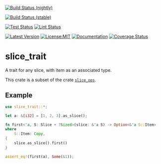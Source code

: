 [![Build Status (nightly)](https://github.com/sigurd4/slice_trait/workflows/Build-nightly/badge.svg)](https://github.com/sigurd4/slice_trait/actions/workflows/build-nightly.yml)
<!--[![Build Status (nightly, all features)](https://github.com/sigurd4/slice_trait/workflows/Build-nightly-all-features/badge.svg)](https://github.com/sigurd4/slice_trait/actions/workflows/build-nightly-all-features.yml)-->

[![Build Status (stable)](https://github.com/sigurd4/slice_trait/workflows/Build-stable/badge.svg)](https://github.com/sigurd4/slice_trait/actions/workflows/build-stable.yml)
<!--[![Build Status (stable, all features)](https://github.com/sigurd4/slice_trait/workflows/Build-stable-all-features/badge.svg)](https://github.com/sigurd4/slice_trait/actions/workflows/build-stable-all-features.yml)-->

[![Test Status](https://github.com/sigurd4/slice_trait/workflows/Test/badge.svg)](https://github.com/sigurd4/slice_trait/actions/workflows/test.yml)
[![Lint Status](https://github.com/sigurd4/slice_trait/workflows/Lint/badge.svg)](https://github.com/sigurd4/slice_trait/actions/workflows/lint.yml)

[![Latest Version](https://img.shields.io/crates/v/slice_trait.svg)](https://crates.io/crates/slice_trait)
[![License:MIT](https://img.shields.io/badge/License-MIT-yellow.svg)](https://opensource.org/licenses/MIT)
[![Documentation](https://img.shields.io/docsrs/slice_trait)](https://docs.rs/slice_trait)
[![Coverage Status](https://img.shields.io/codecov/c/github/sigurd4/slice_trait)](https://app.codecov.io/github/sigurd4/slice_trait)

# slice_trait

A trait for any slice, with item as an associated type.

This crate is a subset of the crate [`slice_ops`](https://crates.io/crates/slice_ops).

## Example

```rust
use slice_trait::*;

let a: &[i32] = [1, 2, 3].as_slice();

fn first<'a, S: Slice + ?Sized>(slice: &'a S) -> Option<&'a S::Item>
where
    S::Item: Copy,
{
    slice.as_slice().first()
}

assert_eq!(first(a), Some(&1));
```